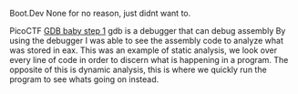 Boot.Dev
None for no reason, just didnt want to.

PicoCTF
[GDB baby step 1](https://play.picoctf.org/playlists/2?m=25)
gdb is a debugger that can debug assembly
By using the debugger I was able to see the assembly code to analyze what was stored in eax.
This was an example of static analysis, we look over every line of code in order to discern what is happening in a program. The opposite of this is dynamic analysis, this is where we quickly run the program to see whats going on instead. 

